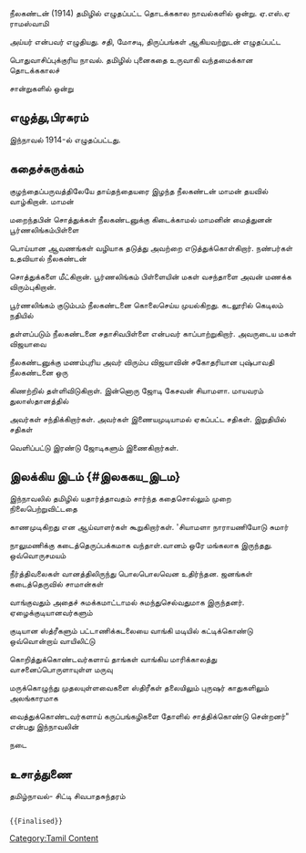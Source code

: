 நீலகண்டன் (1914) தமிழில் எழுதப்பட்ட தொடக்ககால நாவல்களில் ஒன்று. ஏ.எஸ்.ஏ ராமஸ்வாமி
அய்யர் என்பவர் எழுதியது. சதி, மோசடி, திருப்பங்கள் ஆகியவற்றுடன் எழுதப்பட்ட
பொதுவாசிப்புக்குரிய நாவல். தமிழில் புனைகதை உருவாகி வந்தமைக்கான தொடக்ககாலச்
சான்றுகளில் ஒன்று

## எழுத்து,பிரசுரம்

இந்நாவல் 1914-ல் எழுதப்பட்டது.

## கதைச்சுருக்கம்

குழந்தைப்பருவத்திலேயே தாய்தந்தையரை இழந்த நீலகண்டன் மாமன் தயவில் வாழ்கிறான். மாமன்
மறைந்தபின் சொத்துக்கள் நீலகண்டனுக்கு கிடைக்காமல் மாமனின் மைத்துனன் பூர்ணலிங்கம்பிள்ளை
பொய்யான ஆவணங்கள் வழியாக தடுத்து அவற்றை எடுத்துக்கொள்கிறார். நண்பர்கள் உதவியால் நீலகண்டன்
சொத்துக்களை மீட்கிறான். பூர்ணலிங்கம் பிள்ளையின் மகள் வசந்தாளை அவன் மணக்க விரும்புகிறான்.
பூர்ணலிங்கம் குடும்பம் நீலகண்டனை கொலைசெய்ய முயல்கிறது. கடலூரில் கெடிலம் நதியில்
தள்ளப்படும் நீலகண்டனை சதாசிவபிள்ளை என்பவர் காப்பாற்றுகிறார். அவருடைய மகள் விஜயாவை
நீலகண்டனுக்கு மணம்புரிய அவர் விரும்ப விஜயாவின் சகோதரியான புஷ்பாவதி நீலகண்டனை ஒரு
கிணற்றில் தள்ளிவிடுகிறாள். இன்னொரு ஜோடி கேசவன் சியாமளா. மாயவரம் துலாஸ்தானத்தில்
அவர்கள் சந்திக்கிறார்கள். அவர்கள் இணையமுடியாமல் ஏகப்பட்ட சதிகள். இறுதியில் சதிகள்
வெளிப்பட்டு இரண்டு ஜோடிகளும் இணைகிறார்கள்.

## இலக்கிய இடம் {#இலககய_இடம}

இந்நாவலில் தமிழில் யதார்த்தாவதம் சார்ந்த கதைசொல்லும் முறை நிலைபெற்றுவிட்டதை
காணமுடிகிறது என ஆய்வாளர்கள் கூறுகிறார்கள். \'சியாமளா நாராயணியோடு சுமார்
நாலுமணிக்கு கடைத்தெருப்பக்கமாக வந்தாள்.வானம் ஒரே மங்கலாக இருந்தது. ஒவ்வொருசமயம்
நீர்த்திவலைகள் வானத்திலிருந்து பொலபொலவென உதிர்ந்தன. ஜனங்கள் கடைத்தெருவில் சாமான்கள்
வாங்குவதும் அதைச் சுமக்கமாட்டாமல் சுமந்துசெல்வதுமாக இருந்தனர். ஏழைக்குடியானவர்களும்
குடியான ஸ்த்ரீகளும் பட்டாணிக்கடலையை வாங்கி மடியில் கட்டிக்கொண்டு ஒவ்வொன்றாய் வாயிலிட்டு
கொறித்துக்கொண்டவர்களாய் தாங்கள் வாங்கிய மாரிக்காலத்து வாசனைப்பொருளாயுள்ள மருவு
மருக்கொழுந்து முதலயுள்ளவைகளை ஸ்திரீகள் தலையிலும் புருஷர் காதுகளிலும் அலங்காரமாக
வைத்துக்கொண்டவர்களாய் கருப்பங்கழிகளை தோளில் சாத்திக்கொண்டு சென்றனர்\" என்பது இந்நாவலின்
நடை

## உசாத்துணை

தமிழ்நாவல்- சிட்டி சிவபாதசுந்தரம்

```{=mediawiki}
{{Finalised}}
```
[Category:Tamil Content](Category:Tamil_Content "wikilink")
